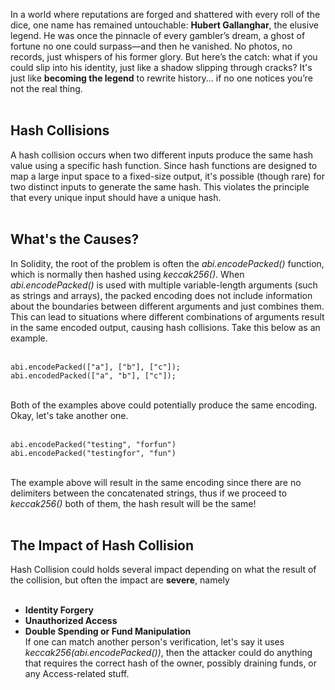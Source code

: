 In a world where reputations are forged and shattered with every roll of the dice, one name has remained untouchable: **Hubert Gallanghar**, the elusive legend. He was once the pinnacle of every gambler’s dream, a ghost of fortune no one could surpass—and then he vanished. No photos, no records, just whispers of his former glory. But here’s the catch: what if you could slip into his identity, just like a shadow slipping through cracks? It's just like **becoming the legend** to rewrite history... if no one notices you’re not the real thing. &nbsp;  
&nbsp;  

## Hash Collisions
A hash collision occurs when two different inputs produce the same hash value using a specific hash function. Since hash functions are designed to map a large input space to a fixed-size output, it's possible (though rare) for two distinct inputs to generate the same hash. This violates the principle that every unique input should have a unique hash. &nbsp;  
&nbsp;  

## What's the Causes?
In Solidity, the root of the problem is often the *abi.encodePacked()* function, which is normally then hashed using *keccak256()*. When *abi.encodePacked()* is used with multiple variable-length arguments (such as strings and arrays), the packed encoding does not include information about the boundaries between different arguments and just combines them. This can lead to situations where different combinations of arguments result in the same encoded output, causing hash collisions. Take this below as an example. &nbsp;  
&nbsp;  

```solidity
abi.encodePacked(["a"], ["b"], ["c"]);
abi.encodedPacked(["a", "b"], ["c"]);
```
&nbsp;  
Both of the examples above could potentially produce the same encoding. Okay, let's take another one. &nbsp;  
&nbsp;  
```solidity
abi.encodePacked("testing", "forfun")
abi.encodePacked("testingfor", "fun")
```
&nbsp;  
The example above will result in the same encoding since there are no delimiters between the concatenated strings, thus if we proceed to *keccak256()* both of them, the hash result will be the same! &nbsp;  
&nbsp;  
## The Impact of Hash Collision
Hash Collision could holds several impact depending on what the result of the collision, but often the impact are **severe**, namely &nbsp;  
&nbsp;  
- **Identity Forgery**
- **Unauthorized Access**
- **Double Spending or Fund Manipulation**
&nbsp;  
If one can match another person's verification, let's say it uses *keccak256(abi.encodePacked(<data>))*, then the attacker could do anything that requires the correct hash of the owner, possibly draining funds, or any Access-related stuff.
